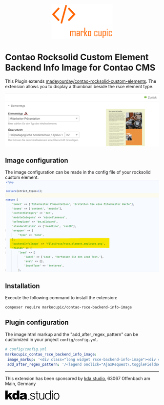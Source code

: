 <p align="center"><a href="https://github.com/markocupic"><img src="docs/logo.png" width="200"></a></p>

# Contao Rocksolid Custom Element Backend Info Image for Contao CMS

This Plugin extends [madeyourday/contao-rocksolid-custom-elements](https://github.com/madeyourday/contao-rocksolid-custom-elements).
The extension allows you to display a thumbnail beside the rsce element type.

![Contao Rocksolid Custom Element Backend Info Image](docs/backend.png)

## Image configuration
The image configuration can be made in the config file of your rocksolid custom element.
![Contao Rocksolid Custom Element Backend Info Image](docs/config.png)

## Installation

Execute the following command to install the extension:
```bash
composer require markocupic/contao-rsce-backend-info-image
```

## Plugin configuration

The image html markup and the "add_after_regex_pattern" can be customized in your project `config/config.yml`.

```yaml
# config/config.yml
markocupic_contao_rsce_backend_info_image:
 image_markup: '<div class="long widget rsce-backend-info-image"><div class="rsce-backend-info-image-inner"><img src="###IMAGE_SRC###" alt="###IMAGE_ALT###"></div></div>'
 add_after_regex_pattern: '/<legend onclick="AjaxRequest\.toggleFieldset\(this,\'([a-z]+)_legend\',\'([a-zA-Z0-9-_]+)\'\)">([a-zA-Z0-9 ]+)<\/legend>/'
```

---
This extension has been sponsored by [kda.studio](https://www.kda.studio/), 63067 Offenbach am Main, Germany
<p align="left"><a href="https://www.kreadea.de" title="KREADEA"><img src="docs/kda.png" width="180"></a></p>
